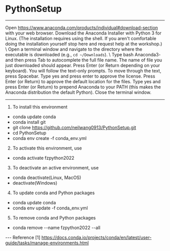 # PythonSetup

---
Open https://www.anaconda.com/products/individual#download-section with your web browser.
Download the Anaconda Installer with Python 3 for Linux.
(The installation requires using the shell. If you aren't comfortable doing the installation yourself stop here and request help at the workshop.)
\ Open a terminal window and navigate to the directory where the executable is downloaded (e.g., `cd ~/Downloads`).
\ Type
bash Anaconda3-
and then press Tab to autocomplete the full file name. The name of file you just downloaded should appear.
Press Enter (or Return depending on your keyboard). You will follow the text-only prompts. To move through the text, press Spacebar. Type yes and press enter to approve the license. Press Enter (or Return) to approve the default location for the files. Type yes and press Enter (or Return) to prepend Anaconda to your PATH (this makes the Anaconda distribution the default Python).
Close the terminal window.

---
1. To install this environment
- conda update conda
- conda install git
- git clone https://github.com/neilwang0913/PythonSetup.git
- cd PythonSetup
- conda env create -f conda_env.yml

2. To activate this environment, use
- conda activate fzpython2022

3. To deactivate an active environment, use
- conda deactivate(Linux, MacOS)
- deactivate(Windows)

4. To update conda and Python packages
- conda update conda
- conda env update -f conda_env.yml

5. To remove conda and Python packages
- conda remove --name fzpython2022 --all 

--- Reference
[1] https://docs.conda.io/projects/conda/en/latest/user-guide/tasks/manage-environments.html
